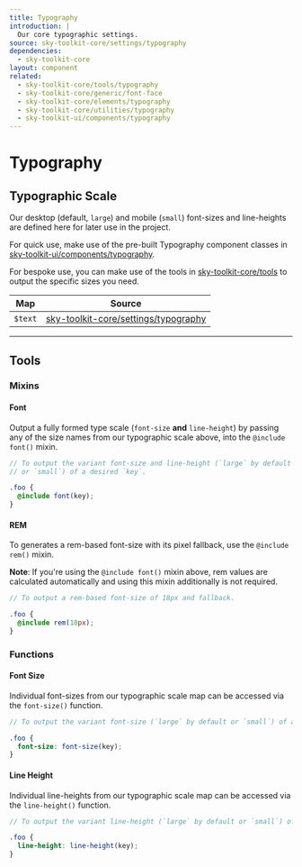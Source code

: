 ```yaml
---
title: Typography
introduction: |
  Our core typographic settings.
source: sky-toolkit-core/settings/typography
dependencies:
  - sky-toolkit-core
layout: component
related:
  - sky-toolkit-core/tools/typography
  - sky-toolkit-core/generic/font-face
  - sky-toolkit-core/elements/typography
  - sky-toolkit-core/utilities/typography
  - sky-toolkit-ui/components/typography
---
```


# Typography

## Typographic Scale

Our desktop (default, `large`) and mobile (`small`) font-sizes and line-heights
are defined here for later use in the project.

For quick use, make use of the pre-built Typography component classes in
[sky-toolkit-ui/components/typography](../../../sky-toolkit-ui/docs/components/typography.md).

For bespoke use, you can make use of the tools in [sky-toolkit-core/tools](#tools) to 
output the specific sizes you need.

| Map     | Source                                                                  |
|---------|-------------------------------------------------------------------------|
| `$text` | [sky-toolkit-core/settings/typography](../../settings/_typography.scss) |

---

## Tools

### Mixins

#### Font

Output a fully formed type scale (`font-size` **and** `line-height`) by passing
any of the size names from our typographic scale above, into the
`@include font()` mixin.

```scss { "render": false }
// To output the variant font-size and line-height (`large` by default 
// or `small`) of a desired `key`.

.foo {
  @include font(key);
}
```

#### REM

To generates a rem-based font-size with its pixel fallback, use the 
`@include rem()` mixin.

**Note**: If you're using the `@include font()` mixin above, rem values are
calculated automatically and using this mixin additionally is not required.

```scss { "render": false }
// To output a rem-based font-size of 18px and fallback.

.foo {
  @include rem(18px);
}
```

### Functions

#### Font Size

Individual font-sizes from our typographic scale map can be accessed via the
`font-size()` function.

```scss { "render": false }
// To output the variant font-size (`large` by default or `small`) of a desired `key`.

.foo {
  font-size: font-size(key);
}
```

#### Line Height

Individual line-heights from our typographic scale map can be accessed via the
`line-height()` function.

```scss { "render": false }
// To output the variant line-height (`large` by default or `small`) of a desired `key`.

.foo {
  line-height: line-height(key);
}
```
